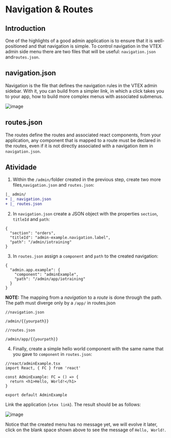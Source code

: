# Navigation & Routes

## Introduction

One of the highlights of a good admin application is to ensure that it is well-positioned and that navigation is simple. To control navigation in the VTEX admin side menu there are two files that will be useful: `navigation.json` and`routes.json`.

## navigation.json

Navigation is the file that defines the navigation rules in the VTEX admin sidebar. With it, you can build from a simpler link, in which a click takes you to your app, how to build more complex menus with associated submenus.

![image](https://user-images.githubusercontent.com/60782333/107589617-28bba100-6be5-11eb-83d6-31486d1bafe3.png)

## routes.json

The routes define the routes and associated react components, from your application, any component that is mapped to a route must be declared in the routes, even if it is not directly associated with a navigation item in `navigation.json`.

## Atividade

1. Within the `/admin/`folder created in the previous step, create two more files,`navigation.json` and `routes.json`:

```diff
|_ admin/
+ |_ navigation.json
+ |_ routes.json
```

2. In `navigation.json` create a JSON object with the properties `section`, `titleId` and `path`:

```
{
  "section": "orders",
  "titleId": "admin-example.navigation.label",
  "path": "/admin/iotraining"
}
```

3. In `routes.json` assign a `component` and `path` to the created navigation:

```
{
  "admin.app.example": {
    "component": "adminExample",
    "path": "/admin/app/iotraining"
  }
}
```

**NOTE:** The mapping from a _navigation_ to a _route_ is done through the path. The path must diverge only by a `/app/` in routes.json

```
//navigation.json

/admin/{{yourpath}}

//routes.json

/admin/app/{{yourpath}}
```

4. Finally, create a simple hello world component with the same name that you gave to `component` in `routes.json`:

```tsx
//react/adminExample.tsx
import React, { FC } from 'react'

const AdminExample: FC = () => {
  return <h1>Hello, World!</h1>
}

export default AdminExample
```

Link the application (`vtex link`). The result should be as follows:

![image](https://user-images.githubusercontent.com/18701182/92773790-486b4680-f373-11ea-8d1b-c4b84dad4375.png)

Notice that the created menu has no message yet, we will evolve it later, click on the blank space shown above to see the message of `Hello, World!`.
